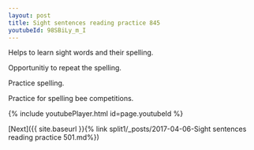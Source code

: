 ```yaml
---
layout: post
title: Sight sentences reading practice 845
youtubeId: 98SBiLy_m_I
---
```

 
 
Helps to learn sight words and their spelling.

Opportunitiy to repeat the spelling. 

Practice spelling. 
 
Practice for spelling bee competitions. 
 
{% include youtubePlayer.html id=page.youtubeId %}
 
 

[Next]({{ site.baseurl }}{% link  split1/_posts/2017-04-06-Sight sentences reading practice 501.md%})
 

